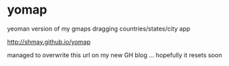 yomap
=====

yeoman version of my gmaps dragging countries/states/city app

http://shmay.github.io/yomap

managed to overwrite this url on my new GH blog ... hopefully it resets soon
